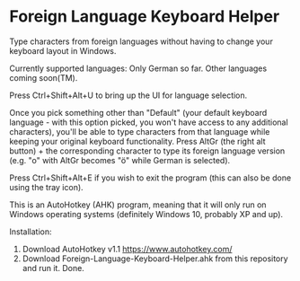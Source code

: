 # Foreign Language Keyboard Helper
Type characters from foreign languages without having to change your keyboard layout in Windows.

Currently supported languages:
Only German so far. Other languages coming soon(TM).

Press Ctrl+Shift+Alt+U to bring up the UI for language selection.

Once you pick something other than "Default" (your default keyboard language - with this option picked, you won't have access to any additional characters), you'll be able to type characters from that language while keeping your original keyboard functionality. Press AltGr (the right alt button) + the corresponding character to type its foreign language version (e.g. "o" with AltGr becomes "ö" while German is selected).

Press Ctrl+Shift+Alt+E if you wish to exit the program (this can also be done using the tray icon).

This is an AutoHotkey (AHK) program, meaning that it will only run on Windows operating systems (definitely Windows 10, probably XP and up).

Installation:
1. Download AutoHotkey v1.1 https://www.autohotkey.com/
2. Download Foreign-Language-Keyboard-Helper.ahk from this repository and run it. Done.
